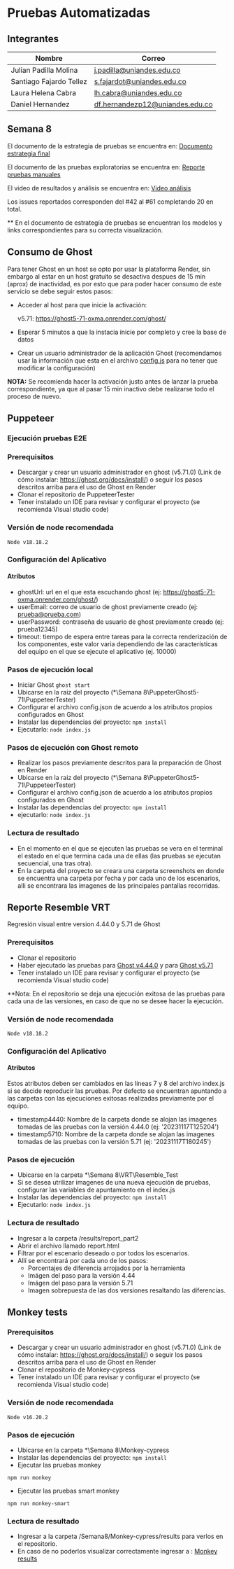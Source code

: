 # Pruebas Automatizadas

## Integrantes

|Nombre                   |Correo                      |
|-------------------------|----------------------------|
|Julian Padilla Molina    |j.padilla@uniandes.edu.co   |
|Santiago Fajardo Tellez  |s.fajardot@uniandes.edu.co  |
|Laura Helena Cabra       |lh.cabra@uniandes.edu.co   |
|Daniel Hernandez         |df.hernandezp12@uniandes.edu.co  |

## Semana 8

El documento de la estrategia de pruebas se encuentra en: [Documento estrategia final](https://github.com/JulianP911/Pruebas-Automatizadas/blob/main/Semana%208/Estrategia%20final%20de%20pruebas/Estrategia%20final%20de%20pruebas.pdf)

El documento de las pruebas exploratorias se encuentra en: [Reporte pruebas manuales](https://github.com/JulianP911/Pruebas-Automatizadas/blob/main/Semana%208/Pruebas%20manuales/Inventario%20-%20Pruebas%20exploratorias.xlsx)

El video de resultados y análisis se encuentra en: [Video análisis]([https://uniandes-my.sharepoint.com/personal/j_padilla_uniandes_edu_co/_layouts/15/stream.aspx?id=%2Fpersonal%2Fj%5Fpadilla%5Funiandes%5Fedu%5Fco%2FDocuments%2FMISO%2FPruebas%20automatizadas%2FEntrega%208%2FVideo%20%2D%20Versi%C3%B3n%20final%20estrategia%20de%20pruebas%2Emp4&nav=eyJyZWZlcnJhbEluZm8iOnsicmVmZXJyYWxBcHAiOiJTdHJlYW1XZWJBcHAiLCJyZWZlcnJhbFZpZXciOiJTaGFyZURpYWxvZy1MaW5rIiwicmVmZXJyYWxBcHBQbGF0Zm9ybSI6IldlYiIsInJlZmVycmFsTW9kZSI6InZpZXcifX0&ga=1&referrer=StreamWebApp%2EWeb&referrerScenario=AddressBarCopied%2Eview](https://uniandes-my.sharepoint.com/:v:/g/personal/j_padilla_uniandes_edu_co/EYK-1AHKtKFAoHv717VcZUABPh0ljodllGJ-fubRK4FeWw?e=UsCQqB&nav=eyJyZWZlcnJhbEluZm8iOnsicmVmZXJyYWxBcHAiOiJTdHJlYW1XZWJBcHAiLCJyZWZlcnJhbFZpZXciOiJTaGFyZURpYWxvZy1MaW5rIiwicmVmZXJyYWxBcHBQbGF0Zm9ybSI6IldlYiIsInJlZmVycmFsTW9kZSI6InZpZXcifX0%3D))

Los issues reportados corresponden del #42 al #61 completando 20 en total.

** En el documento de estrategía de pruebas se encuentran los modelos y links correspondientes para su correcta visualización.

## Consumo de Ghost 
Para tener Ghost en un host se opto por usar la plataforma Render, sin embargo al estar en un host gratuito se desactiva despues de 15 min (aprox) de inactividad, es por esto que para poder hacer consumo de este servicio se debe seguir estos pasos:

- Acceder al host para que inicie la activación:

  v5.71: https://ghost5-71-oxma.onrender.com/ghost/
  
- Esperar 5 minutos a que la instacia inicie por completo y cree la base de datos
- Crear un usuario administrador de la aplicación Ghost (recomendamos usar la información que esta en el archivo [config.js](https://github.com/JulianP911/Pruebas-Automatizadas/blob/main/Semana%206/PuppeteerGhost5-71/PuppeteerTester/config.json) para no tener que modificar la configuración)
  
**NOTA:** Se recomienda hacer la activación justo antes de lanzar la prueba correspondiente, ya que al pasar 15 min inactivo debe realizarse todo el proceso de nuevo.

## Puppeteer

### Ejecución pruebas E2E

### Prerequisitos

- Descargar y crear un usuario administrador en ghost (v5.71.0) (Link de cómo instalar: https://ghost.org/docs/install/) o seguir los pasos descritos arriba para el uso de Ghost en Render
- Clonar el repositorio de PuppeteerTester
- Tener instalado un IDE para revisar y configurar el proyecto (se recomienda Visual studio code)

### Versión de node recomendada

`Node v18.18.2`

### Configuración del Aplicativo

#### Atributos
- ghostUrl: url en el que esta escuchando ghost (ej: https://ghost5-71-oxma.onrender.com/ghost/)
- userEmail: correo de usuario de ghost previamente creado (ej: prueba@prueba.com)
- userPassword: contraseña de usuario de ghost previamente creado (ej: prueba12345)
- timeout: tiempo de espera entre tareas para la correcta renderización de los componentes, este valor varia dependiendo de las características del equipo en el que se ejecute el aplicativo (ej. 10000)

### Pasos de ejecución local
- Iniciar Ghost
`ghost start`
- Ubicarse en la raiz del proyecto (*\Semana 8\PuppeterGhost5-71\PuppeteerTester) 
- Configurar el archivo config.json de acuerdo a los atributos propios configurados en Ghost
- Instalar las dependencias del proyecto:
`npm install`
- Ejecutarlo:
`node index.js`
  
### Pasos de ejecución con Ghost remoto
- Realizar los pasos previamente descritos para la preparación de Ghost en Render
- Ubicarse en la raiz del proyecto (*\Semana 8\PuppeterGhost5-71\PuppeteerTester) 
- Configurar el archivo config.json de acuerdo a los atributos propios configurados en Ghost
- Instalar las dependencias del proyecto:
`npm install`
- ejecutarlo:
`node index.js`

### Lectura de resultado
- En el momento en el que se ejecuten las pruebas se vera en el terminal el estado en el que termina cada una de ellas (las pruebas se ejecutan secuencial, una tras otra).
- En la carpeta del proyecto se creara una carpeta screenshots en donde se encuentra una carpeta por fecha y por cada uno de los escenarios, alli se encontrara las imagenes de las principales pantallas recorridas.


## Reporte Resemble VRT

Regresión visual entre version 4.44.0 y 5.71 de Ghost

### Prerequisitos
- Clonar el repositorio
- Haber ejecutado las pruebas para [Ghost v4.44.0](https://github.com/JulianP911/Pruebas-Automatizadas/tree/main/Semana%208/VRT/PuppeteerGhost4-44-0/PuppeteerTester) y para [Ghost v5.71](https://github.com/JulianP911/Pruebas-Automatizadas/tree/main/Semana%208/VRT/PuppeteerGhost5-71/PuppeteerTester)
- Tener instalado un IDE para revisar y configurar el proyecto (se recomienda Visual studio code)

**Nota: En el repositorio se deja una ejecución exitosa de las pruebas para cada una de las versiones, en caso de que no se desee hacer la ejecución.

### Versión de node recomendada
`Node v18.18.2`

### Configuración del Aplicativo
#### Atributos
Estos atributos deben ser cambiados en las líneas 7 y 8 del archivo index.js si se decide reproducir las pruebas. Por defecto se encuentran apuntando a las carpetas con las ejecuciones exitosas realizadas previamente por el equipo.
- timestamp4440: Nombre de la carpeta donde se alojan las imagenes tomadas de las pruebas con la versión 4.44.0 (ej: '20231117T125204')
- timestamp5710: Nombre de la carpeta donde se alojan las imagenes tomadas de las pruebas con la versión 5.71 (ej: '20231117T180245')


### Pasos de ejecución
- Ubicarse en la carpeta *\Semana 8\VRT\Resemble_Test 
- Si se desea utrilizar imagenes de una nueva ejecución de pruebas, configurar las variables de apuntamiento en el index.js
- Instalar las dependencias del proyecto:
`npm install`
- Ejecutarlo:
`node index.js`

### Lectura de resultado
- Ingresar a la carpeta /results/report_part2
- Abrir el archivo llamado report.html
- Filtrar por el escenario deseado o por todos los escenarios.
- Allí se encontrará por cada uno de los pasos:
  - Porcentajes de diferencia arrojados por la herramienta
  - Imágen del paso para la versión 4.44
  - Imágen del paso para la versión 5.71
  - Imagen sobrepuesta de las dos versiones resaltando las diferencias.

## Monkey tests

### Prerequisitos
- Descargar y crear un usuario administrador en ghost (v5.71.0) (Link de cómo instalar: https://ghost.org/docs/install/) o seguir los pasos descritos arriba para el uso de
 Ghost en Render
- Clonar el repositorio de Monkey-cypress
- Tener instalado un IDE para revisar y configurar el proyecto (se recomienda Visual studio code)

### Versión de node recomendada
`Node v16.20.2`
### Pasos de ejecución
- Ubicarse en la carpeta *\Semana 8\Monkey-cypress
- Instalar las dependencias del proyecto:
`npm install`
- Ejecutar las pruebas monkey
  
`npm run monkey`

- Ejecutar las pruebas smart monkey
  
`npm run monkey-smart`

### Lectura de resultado
- Ingresar a la carpeta /Semana8/Monkey-cypress/results para verlos en el repositorio.
- En caso de no poderlos visualizar correctamente ingresar a : [Monkey results](https://uniandes-my.sharepoint.com/personal/j_padilla_uniandes_edu_co/_layouts/15/onedrive.aspx?id=%2Fpersonal%2Fj%5Fpadilla%5Funiandes%5Fedu%5Fco%2FDocuments%2FMISO%2FPruebas%20automatizadas%2FEntrega%208%2FMonkey&ga=1)
